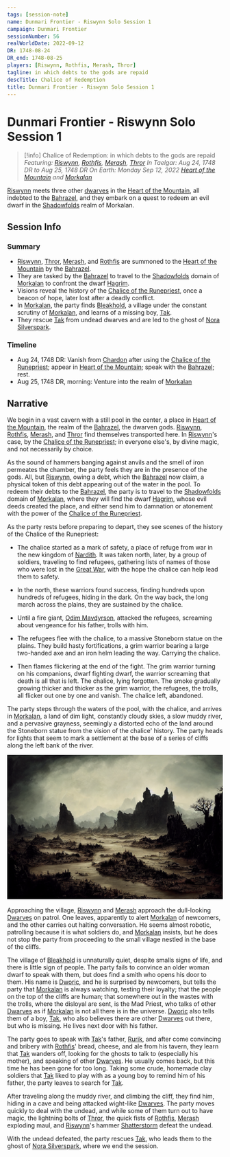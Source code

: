 ```yaml
---
tags: [session-note]
name: Dunmari Frontier - Riswynn Solo Session 1
campaign: Dunmari Frontier
sessionNumber: 56
realWorldDate: 2022-09-12
DR: 1748-08-24
DR_end: 1748-08-25
players: [Riswynn, Rothfis, Merash, Thror]
tagline: in which debts to the gods are repaid
descTitle: Chalice of Redemption
title: Dunmari Frontier - Riswynn Solo Session 1
---
```

# Dunmari Frontier - Riswynn Solo Session 1

>[!info] Chalice of Redemption: in which debts to the gods are repaid
> *Featuring: [Riswynn](<../../../people/pcs/dunmar-fellowship/riswynn.md>), [Rothfis](<../../../people/pcs/dunmar-fellowship/guests/rothfis.md>), [Merash](<../../../people/pcs/dunmar-fellowship/guests/merash.md>), [Thror](<../../../people/pcs/dunmar-fellowship/guests/thror.md>)*
> *In Taelgar: Aug 24, 1748 DR to Aug 25, 1748 DR*
> *On Earth: Monday Sep 12, 2022*
> *[Heart of the Mountain](<../../../cosmology/multiverse/spiritual-realms/divine-realms/heart-of-the-mountain.md>) and [Morkalan](<../../../cosmology/multiverse/echo-realms/shadowfolds/morkalan.md>)*

[Riswynn](<../../../people/pcs/dunmar-fellowship/riswynn.md>) meets three other [dwarves](<../../../species/children-of-the-embodied-gods/dwarves/dwarves.md>) in the [Heart of the Mountain](<../../../cosmology/multiverse/spiritual-realms/divine-realms/heart-of-the-mountain.md>), all indebted to the [Bahrazel](<../../../cosmology/gods/embodied-gods/bahrazel/bahrazel.md>), and they embark on a quest to redeem an evil dwarf in the [Shadowfolds](<../../../cosmology/multiverse/echo-realms/shadowfolds/shadowfolds.md>) realm of Morkalan. 
## Session Info
### Summary
- [Riswynn](<../../../people/pcs/dunmar-fellowship/riswynn.md>), [Thror](<../../../people/pcs/dunmar-fellowship/guests/thror.md>), [Merash](<../../../people/pcs/dunmar-fellowship/guests/merash.md>), and [Rothfis](<../../../people/pcs/dunmar-fellowship/guests/rothfis.md>) are summoned to the [Heart of the Mountain](<../../../cosmology/multiverse/spiritual-realms/divine-realms/heart-of-the-mountain.md>) by the [Bahrazel](<../../../cosmology/gods/embodied-gods/bahrazel/bahrazel.md>).
- They are tasked by the [Bahrazel](<../../../cosmology/gods/embodied-gods/bahrazel/bahrazel.md>) to travel to the [Shadowfolds](<../../../cosmology/multiverse/echo-realms/shadowfolds/shadowfolds.md>) domain of [Morkalan](<../../../cosmology/multiverse/echo-realms/shadowfolds/morkalan.md>) to confront the dwarf [Hagrim](<../../../people/dwarves/hagrim.md>).
- Visions reveal the history of the [Chalice of the Runepriest](<../../../things/artifacts-of-power/chalice-of-the-runepriest.md>), once a beacon of hope, later lost after a deadly conflict.
- In [Morkalan](<../../../cosmology/multiverse/echo-realms/shadowfolds/morkalan.md>), the party finds [Bleakhold](<../../../cosmology/multiverse/echo-realms/shadowfolds/bleakhold.md>), a village under the constant scrutiny of [Morkalan](<../../../cosmology/multiverse/echo-realms/shadowfolds/morkalan.md>), and learns of a missing boy, [Tak](<../../../people/dwarves/tak.md>).
- They rescue [Tak](<../../../people/dwarves/tak.md>) from undead dwarves and are led to the ghost of [Nora Silverspark](<../../../people/dwarves/nora-silverspark.md>).

### Timeline
- Aug 24, 1748 DR: Vanish from [Chardon](<../../../gazetteer/west-coast/chardonian-empire/chardon/chardon.md>) after using the [Chalice of the Runepriest](<../../../things/artifacts-of-power/chalice-of-the-runepriest.md>); appear in [Heart of the Mountain](<../../../cosmology/multiverse/spiritual-realms/divine-realms/heart-of-the-mountain.md>); speak with the [Bahrazel](<../../../cosmology/gods/embodied-gods/bahrazel/bahrazel.md>); rest.
- Aug 25, 1748 DR, morning: Venture into the realm of [Morkalan](<../../../cosmology/multiverse/echo-realms/shadowfolds/morkalan.md>)


## Narrative
We begin in a vast cavern with a still pool in the center, a place in [Heart of the Mountain](<../../../cosmology/multiverse/spiritual-realms/divine-realms/heart-of-the-mountain.md>), the realm of the [Bahrazel](<../../../cosmology/gods/embodied-gods/bahrazel/bahrazel.md>), the dwarven gods. [Riswynn](<../../../people/pcs/dunmar-fellowship/riswynn.md>), [Rothfis](<../../../people/pcs/dunmar-fellowship/guests/rothfis.md>), [Merash](<../../../people/pcs/dunmar-fellowship/guests/merash.md>), and [Thror](<../../../people/pcs/dunmar-fellowship/guests/thror.md>) find themselves transported here. In [Riswynn](<../../../people/pcs/dunmar-fellowship/riswynn.md>)'s case, by the [Chalice of the Runepriest](<../../../things/artifacts-of-power/chalice-of-the-runepriest.md>); in everyone else's, by divine magic, and not necessarily by choice. 

As the sound of hammers banging against anvils and the smell of iron permeates the chamber, the party feels they are in the presence of the gods. All, but [Riswynn](<../../../people/pcs/dunmar-fellowship/riswynn.md>), owing a debt, which the [Bahrazel](<../../../cosmology/gods/embodied-gods/bahrazel/bahrazel.md>) now claim, a physical token of this debt appearing out of the water in the pool. To redeem their debts to the [Bahrazel](<../../../cosmology/gods/embodied-gods/bahrazel/bahrazel.md>), the party is to travel to the [Shadowfolds](<../../../cosmology/multiverse/echo-realms/shadowfolds/shadowfolds.md>) domain of [Morkalan](<../../../cosmology/multiverse/echo-realms/shadowfolds/morkalan.md>), where they will find the dwarf [Hagrim](<../../../people/dwarves/hagrim.md>), whose evil deeds created the place, and either send him to damnation or atonement with the power of the [Chalice of the Runepriest](<../../../things/artifacts-of-power/chalice-of-the-runepriest.md>). 

As the party rests before preparing to depart, they see scenes of the history of the Chalice of the Runepriest:

- The chalice started as a mark of safety, a place of refuge from war in the new kingdom of [Nardith](<../../../gazetteer/greater-dunmar/realms/nardith/nardith.md>). It was taken north, later, by a group of soldiers, traveling to find refugees, gathering lists of names of those who were lost in the [Great War](<../../../events/1500s/great-war.md>), with the hope the chalice can help lead them to safety. 

- In the north, these warriors found success, finding hundreds upon hundreds of refugees, hiding in the dark. On the way back, the long march across the plains, they are sustained by the chalice. 

- Until a fire giant, [Odim Mavdyrson](<../../../people/historical-figures/odim-mavdyrson.md>), attacked the refugees, screaming about vengeance for his father, trolls with him. 

- The refugees flee with the chalice, to a massive Stoneborn statue on the plains. They build hasty fortifications, a grim warrior bearing a large two-handed axe and an iron helm leading the way. Carrying the chalice. 

- Then flames flickering at the end of the fight. The grim warrior turning on his companions, dwarf fighting dwarf, the warrior screaming that death is all that is left. The chalice, lying forgotten. The smoke gradually growing thicker and thicker as the grim warrior, the refugees, the trolls, all flicker out one by one and vanish. The chalice left, abandoned.

The party steps through the waters of the pool, with the chalice, and arrives in [Morkalan](<../../../cosmology/multiverse/echo-realms/shadowfolds/morkalan.md>), a land of dim light, constantly cloudy skies, a slow muddy river, and a pervasive grayness, seemingly a distorted echo of the land around the Stoneborn statue from the vision of the chalice' history. The party heads for lights that seem to mark a settlement at the base of a series of cliffs along the left bank of the river. 

![Rmorkalan Muddy River](../../../assets/rmorkalan-muddy-river.png)

Approaching the village, [Riswynn](<../../../people/pcs/dunmar-fellowship/riswynn.md>) and [Merash](<../../../people/pcs/dunmar-fellowship/guests/merash.md>) approach the dull-looking [Dwarves](<../../../species/children-of-the-embodied-gods/dwarves/dwarves.md>) on patrol. One leaves, apparently to alert [Morkalan](<../../../cosmology/multiverse/echo-realms/shadowfolds/morkalan.md>) of newcomers, and the other carries out halting conversation. He seems almost robotic, patrolling because it is what soldiers do, and [Morkalan](<../../../cosmology/multiverse/echo-realms/shadowfolds/morkalan.md>) insists, but he does not stop the party from proceeding to the small village nestled in the base of the cliffs.

The village of [Bleakhold](<../../../cosmology/multiverse/echo-realms/shadowfolds/bleakhold.md>) is unnaturally quiet, despite smalls signs of life, and there is little sign of people. The party fails to convince an older woman dwarf to speak with them, but does find a smith who opens his door to them. His name is [Dworic](<../../../people/dwarves/dworic.md>), and he is surprised by newcomers, but tells the party that [Morkalan](<../../../cosmology/multiverse/echo-realms/shadowfolds/morkalan.md>) is always watching, testing their loyalty; that the people on the top of the cliffs are human; that somewhere out in the wastes with the trolls, where the disloyal are sent, is the Mad Priest, who talks of other [Dwarves](<../../../species/children-of-the-embodied-gods/dwarves/dwarves.md>) as if [Morkalan](<../../../cosmology/multiverse/echo-realms/shadowfolds/morkalan.md>) is not all there is in the universe. [Dworic](<../../../people/dwarves/dworic.md>) also tells them of a boy, [Tak](<../../../people/dwarves/tak.md>), who also believes there are other [Dwarves](<../../../species/children-of-the-embodied-gods/dwarves/dwarves.md>) out there, but who is missing. He lives next door with his father. 

The party goes to speak with [Tak](<../../../people/dwarves/tak.md>)'s father, [Rurik](<../../../people/dwarves/rurik.md>), and after come convincing and bribery with [Rothfis](<../../../people/pcs/dunmar-fellowship/guests/rothfis.md>)' bread, cheese, and ale from his tavern, they learn that [Tak](<../../../people/dwarves/tak.md>) wanders off, looking for the ghosts to talk to (especially his mother), and speaking of other [Dwarves](<../../../species/children-of-the-embodied-gods/dwarves/dwarves.md>). He usually comes back, but this time he has been gone for too long. Taking some crude, homemade clay soldiers that [Tak](<../../../people/dwarves/tak.md>) liked to play with as a young boy to remind him of his father, the party leaves to search for [Tak](<../../../people/dwarves/tak.md>).

After traveling along the muddy river, and climbing the cliff, they find him, hiding in a cave and being attacked wight-like [Dwarves](<../../../species/children-of-the-embodied-gods/dwarves/dwarves.md>). The party moves quickly to deal with the undead, and while some of them turn out to have magic, the lightning bolts of [Thror](<../../../people/pcs/dunmar-fellowship/guests/thror.md>), the quick fists of [Rothfis](<../../../people/pcs/dunmar-fellowship/guests/rothfis.md>), [Merash](<../../../people/pcs/dunmar-fellowship/guests/merash.md>) exploding maul, and [Riswynn](<../../../people/pcs/dunmar-fellowship/riswynn.md>)'s hammer [Shatterstorm](<../treasure/notable-items/shatterstorm.md>) defeat the undead. 

With the undead defeated, the party rescues [Tak](<../../../people/dwarves/tak.md>), who leads them to the ghost of [Nora Silverspark](<../../../people/dwarves/nora-silverspark.md>), where we end the session. 
